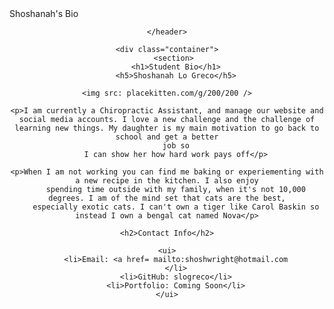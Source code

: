 <!DOCTYPE html>
<html lang="en" <head>
<meta charset="UTF-8" <meta name="viewport" content="width=dev" <title>Shoshanah's Bio</title>
</head>

<body>
    <header>

    </header>

    <div class="container">
        <section> 
        <h1>Student Bio</h1>
        <h5>Shoshanah Lo Greco</h5>

    <img src: placekitten.com/g/200/200 />

    <p>I am currently a Chiropractic Assistant, and manage our website and social media accounts. I love a new challenge and the challenge of learning new things. My daughter is my main motivation to go back to school and get a better
        job so
        I can show her how hard work pays off</p>

    <p>When I am not working you can find me baking or experiementing with a new recipe in the kitchen. I also enjoy
        spending time outside with my family, when it's not 10,000 degrees. I am of the mind set that cats are the best,
        especially exotic cats. I can't own a tiger like Carol Baskin so instead I own a bengal cat named Nova</p>

    <h2>Contact Info</h2>

    <ui>
        <li>Email: <a href= mailto:shoshwright@hotmail.com
        </li>
        <li>GitHub: slogreco</li>
        <li>Portfolio: Coming Soon</li>
    </ui>
</body>



</html>